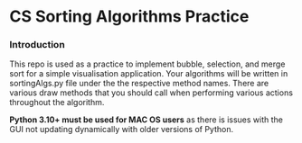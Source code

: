 # CS Sorting Algorithms Practice

### Introduction

This repo is used as a practice to implement bubble, selection, and merge sort for a simple visualisation application. Your algorithms
will be written in sortingAlgs.py file under the the respective method names. There are various draw methods that you should call
when performing various actions throughout the algorithm.

**Python 3.10+ must be used for MAC OS users** as there is issues with the GUI not updating dynamically with older versions
of Python.
